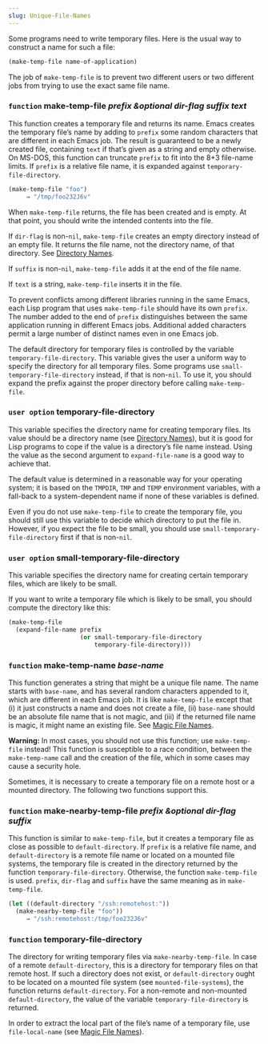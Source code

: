 ```yaml
---
slug: Unique-File-Names
---
```


Some programs need to write temporary files. Here is the usual way to construct a name for such a file:

```lisp
(make-temp-file name-of-application)
```

The job of `make-temp-file` is to prevent two different users or two different jobs from trying to use the exact same file name.

### <span className="tag function">`function`</span> **make-temp-file** *prefix \&optional dir-flag suffix text*

This function creates a temporary file and returns its name. Emacs creates the temporary file’s name by adding to `prefix` some random characters that are different in each Emacs job. The result is guaranteed to be a newly created file, containing `text` if that’s given as a string and empty otherwise. On MS-DOS, this function can truncate `prefix` to fit into the 8+3 file-name limits. If `prefix` is a relative file name, it is expanded against `temporary-file-directory`.

```lisp
(make-temp-file "foo")
     ⇒ "/tmp/foo232J6v"
```

When `make-temp-file` returns, the file has been created and is empty. At that point, you should write the intended contents into the file.

If `dir-flag` is non-`nil`, `make-temp-file` creates an empty directory instead of an empty file. It returns the file name, not the directory name, of that directory. See [Directory Names](/docs/elisp/Directory-Names).

If `suffix` is non-`nil`, `make-temp-file` adds it at the end of the file name.

If `text` is a string, `make-temp-file` inserts it in the file.

To prevent conflicts among different libraries running in the same Emacs, each Lisp program that uses `make-temp-file` should have its own `prefix`. The number added to the end of `prefix` distinguishes between the same application running in different Emacs jobs. Additional added characters permit a large number of distinct names even in one Emacs job.

The default directory for temporary files is controlled by the variable `temporary-file-directory`. This variable gives the user a uniform way to specify the directory for all temporary files. Some programs use `small-temporary-file-directory` instead, if that is non-`nil`. To use it, you should expand the prefix against the proper directory before calling `make-temp-file`.

### <span className="tag useroption">`user option`</span> **temporary-file-directory**

This variable specifies the directory name for creating temporary files. Its value should be a directory name (see [Directory Names](/docs/elisp/Directory-Names)), but it is good for Lisp programs to cope if the value is a directory’s file name instead. Using the value as the second argument to `expand-file-name` is a good way to achieve that.

The default value is determined in a reasonable way for your operating system; it is based on the `TMPDIR`, `TMP` and `TEMP` environment variables, with a fall-back to a system-dependent name if none of these variables is defined.

Even if you do not use `make-temp-file` to create the temporary file, you should still use this variable to decide which directory to put the file in. However, if you expect the file to be small, you should use `small-temporary-file-directory` first if that is non-`nil`.

### <span className="tag useroption">`user option`</span> **small-temporary-file-directory**

This variable specifies the directory name for creating certain temporary files, which are likely to be small.

If you want to write a temporary file which is likely to be small, you should compute the directory like this:

```lisp
(make-temp-file
  (expand-file-name prefix
                    (or small-temporary-file-directory
                        temporary-file-directory)))
```

### <span className="tag function">`function`</span> **make-temp-name** *base-name*

This function generates a string that might be a unique file name. The name starts with `base-name`, and has several random characters appended to it, which are different in each Emacs job. It is like `make-temp-file` except that (i) it just constructs a name and does not create a file, (ii) `base-name` should be an absolute file name that is not magic, and (iii) if the returned file name is magic, it might name an existing file. See [Magic File Names](/docs/elisp/Magic-File-Names).

**Warning:** In most cases, you should not use this function; use `make-temp-file` instead! This function is susceptible to a race condition, between the `make-temp-name` call and the creation of the file, which in some cases may cause a security hole.

Sometimes, it is necessary to create a temporary file on a remote host or a mounted directory. The following two functions support this.

### <span className="tag function">`function`</span> **make-nearby-temp-file** *prefix \&optional dir-flag suffix*

This function is similar to `make-temp-file`, but it creates a temporary file as close as possible to `default-directory`. If `prefix` is a relative file name, and `default-directory` is a remote file name or located on a mounted file systems, the temporary file is created in the directory returned by the function `temporary-file-directory`. Otherwise, the function `make-temp-file` is used. `prefix`, `dir-flag` and `suffix` have the same meaning as in `make-temp-file`.

```lisp
(let ((default-directory "/ssh:remotehost:"))
  (make-nearby-temp-file "foo"))
     ⇒ "/ssh:remotehost:/tmp/foo232J6v"
```

### <span className="tag function">`function`</span> **temporary-file-directory**

The directory for writing temporary files via `make-nearby-temp-file`. In case of a remote `default-directory`, this is a directory for temporary files on that remote host. If such a directory does not exist, or `default-directory` ought to be located on a mounted file system (see `mounted-file-systems`), the function returns `default-directory`. For a non-remote and non-mounted `default-directory`, the value of the variable `temporary-file-directory` is returned.

In order to extract the local part of the file’s name of a temporary file, use `file-local-name` (see [Magic File Names](/docs/elisp/Magic-File-Names)).
